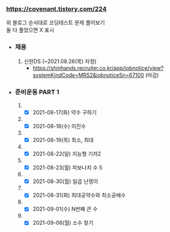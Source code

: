 ### https://covenant.tistory.com/224  

위 블로그 순서대로 코딩테스트 문제 풀어보기  
둘 다 풀었으면 X 표시

- ### 채용
   1. 신한DS (~2021.08.26(목) 자정)  
      - https://shinhands.recruiter.co.kr/app/jobnotice/view?systemKindCode=MRS2&jobnoticeSn=67100 (마감)

- ### 준비운동 PART 1
   1. - [x] 2021-08-17(화) 약수 구하기
   2. - [x] 2021-08-18(수) 이진수          
   3. - [x] 2021-08-19(목) 최소, 최대     
   4. - [x] 2021-08-22(일) 지능형 기차2
   5. - [x] 2021-08-23(월) 피보나치 수 5
   6. - [x] 2021-08-30(월) 일곱 난쟁이
   7. - [x] 2021-08-31(화) 최대공약수와 최소공배수  
   8. - [x] 2021-09-01(수) N번째 큰 수
   9. - [x] 2021-09-06(월) 소수 찾기
